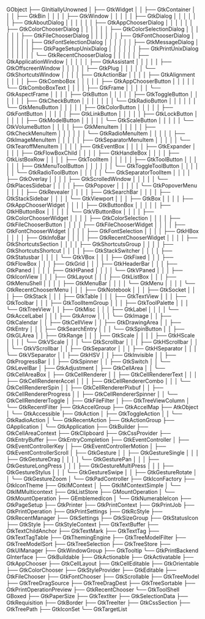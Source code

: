 GObject
├── GInitiallyUnowned
│   ├── GtkWidget
│   │   ├── GtkContainer
│   │   │   ├── GtkBin
│   │   │   │   ├── GtkWindow
│   │   │   │   │   ├── GtkDialog
│   │   │   │   │   │   ├── GtkAboutDialog
│   │   │   │   │   │   ├── GtkAppChooserDialog
│   │   │   │   │   │   ├── GtkColorChooserDialog
│   │   │   │   │   │   ├── GtkColorSelectionDialog
│   │   │   │   │   │   ├── GtkFileChooserDialog
│   │   │   │   │   │   ├── GtkFontChooserDialog
│   │   │   │   │   │   ├── GtkFontSelectionDialog
│   │   │   │   │   │   ├── GtkMessageDialog
│   │   │   │   │   │   ├── GtkPageSetupUnixDialog
│   │   │   │   │   │   ├── GtkPrintUnixDialog
│   │   │   │   │   │   ╰── GtkRecentChooserDialog
│   │   │   │   │   ├── GtkApplicationWindow
│   │   │   │   │   ├── GtkAssistant
│   │   │   │   │   ├── GtkOffscreenWindow
│   │   │   │   │   ├── GtkPlug
│   │   │   │   │   ╰── GtkShortcutsWindow
│   │   │   │   ├── GtkActionBar
│   │   │   │   ├── GtkAlignment
│   │   │   │   ├── GtkComboBox
│   │   │   │   │   ├── GtkAppChooserButton
│   │   │   │   │   ╰── GtkComboBoxText
│   │   │   │   ├── GtkFrame
│   │   │   │   │   ╰── GtkAspectFrame
│   │   │   │   ├── GtkButton
│   │   │   │   │   ├── GtkToggleButton
│   │   │   │   │   │   ├── GtkCheckButton
│   │   │   │   │   │   │   ╰── GtkRadioButton
│   │   │   │   │   │   ╰── GtkMenuButton
│   │   │   │   │   ├── GtkColorButton
│   │   │   │   │   ├── GtkFontButton
│   │   │   │   │   ├── GtkLinkButton
│   │   │   │   │   ├── GtkLockButton
│   │   │   │   │   ├── GtkModelButton
│   │   │   │   │   ╰── GtkScaleButton
│   │   │   │   │       ╰── GtkVolumeButton
│   │   │   │   ├── GtkMenuItem
│   │   │   │   │   ├── GtkCheckMenuItem
│   │   │   │   │   │   ╰── GtkRadioMenuItem
│   │   │   │   │   ├── GtkImageMenuItem
│   │   │   │   │   ├── GtkSeparatorMenuItem
│   │   │   │   │   ╰── GtkTearoffMenuItem
│   │   │   │   ├── GtkEventBox
│   │   │   │   ├── GtkExpander
│   │   │   │   ├── GtkFlowBoxChild
│   │   │   │   ├── GtkHandleBox
│   │   │   │   ├── GtkListBoxRow
│   │   │   │   ├── GtkToolItem
│   │   │   │   │   ├── GtkToolButton
│   │   │   │   │   │   ├── GtkMenuToolButton
│   │   │   │   │   │   ╰── GtkToggleToolButton
│   │   │   │   │   │       ╰── GtkRadioToolButton
│   │   │   │   │   ╰── GtkSeparatorToolItem
│   │   │   │   ├── GtkOverlay
│   │   │   │   ├── GtkScrolledWindow
│   │   │   │   │   ╰── GtkPlacesSidebar
│   │   │   │   ├── GtkPopover
│   │   │   │   │   ╰── GtkPopoverMenu
│   │   │   │   ├── GtkRevealer
│   │   │   │   ├── GtkSearchBar
│   │   │   │   ├── GtkStackSidebar
│   │   │   │   ╰── GtkViewport
│   │   │   ├── GtkBox
│   │   │   │   ├── GtkAppChooserWidget
│   │   │   │   ├── GtkButtonBox
│   │   │   │   │   ├── GtkHButtonBox
│   │   │   │   │   ╰── GtkVButtonBox
│   │   │   │   ├── GtkColorChooserWidget
│   │   │   │   ├── GtkColorSelection
│   │   │   │   ├── GtkFileChooserButton
│   │   │   │   ├── GtkFileChooserWidget
│   │   │   │   ├── GtkFontChooserWidget
│   │   │   │   ├── GtkFontSelection
│   │   │   │   ├── GtkHBox
│   │   │   │   ├── GtkInfoBar
│   │   │   │   ├── GtkRecentChooserWidget
│   │   │   │   ├── GtkShortcutsSection
│   │   │   │   ├── GtkShortcutsGroup
│   │   │   │   ├── GtkShortcutsShortcut
│   │   │   │   ├── GtkStackSwitcher
│   │   │   │   ├── GtkStatusbar
│   │   │   │   ╰── GtkVBox
│   │   │   ├── GtkFixed
│   │   │   ├── GtkFlowBox
│   │   │   ├── GtkGrid
│   │   │   ├── GtkHeaderBar
│   │   │   ├── GtkPaned
│   │   │   │   ├── GtkHPaned
│   │   │   │   ╰── GtkVPaned
│   │   │   ├── GtkIconView
│   │   │   ├── GtkLayout
│   │   │   ├── GtkListBox
│   │   │   ├── GtkMenuShell
│   │   │   │   ├── GtkMenuBar
│   │   │   │   ╰── GtkMenu
│   │   │   │       ╰── GtkRecentChooserMenu
│   │   │   ├── GtkNotebook
│   │   │   ├── GtkSocket
│   │   │   ├── GtkStack
│   │   │   ├── GtkTable
│   │   │   ├── GtkTextView
│   │   │   ├── GtkToolbar
│   │   │   ├── GtkToolItemGroup
│   │   │   ├── GtkToolPalette
│   │   │   ╰── GtkTreeView
│   │   ├── GtkMisc
│   │   │   ├── GtkLabel
│   │   │   │   ╰── GtkAccelLabel
│   │   │   ├── GtkArrow
│   │   │   ╰── GtkImage
│   │   ├── GtkCalendar
│   │   ├── GtkCellView
│   │   ├── GtkDrawingArea
│   │   ├── GtkEntry
│   │   │   ├── GtkSearchEntry
│   │   │   ╰── GtkSpinButton
│   │   ├── GtkGLArea
│   │   ├── GtkRange
│   │   │   ├── GtkScale
│   │   │   │   ├── GtkHScale
│   │   │   │   ╰── GtkVScale
│   │   │   ╰── GtkScrollbar
│   │   │       ├── GtkHScrollbar
│   │   │       ╰── GtkVScrollbar
│   │   ├── GtkSeparator
│   │   │   ├── GtkHSeparator
│   │   │   ╰── GtkVSeparator
│   │   ├── GtkHSV
│   │   ├── GtkInvisible
│   │   ├── GtkProgressBar
│   │   ├── GtkSpinner
│   │   ├── GtkSwitch
│   │   ╰── GtkLevelBar
│   ├── GtkAdjustment
│   ├── GtkCellArea
│   │   ╰── GtkCellAreaBox
│   ├── GtkCellRenderer
│   │   ├── GtkCellRendererText
│   │   │   ├── GtkCellRendererAccel
│   │   │   ├── GtkCellRendererCombo
│   │   │   ╰── GtkCellRendererSpin
│   │   ├── GtkCellRendererPixbuf
│   │   ├── GtkCellRendererProgress
│   │   ├── GtkCellRendererSpinner
│   │   ╰── GtkCellRendererToggle
│   ├── GtkFileFilter
│   ├── GtkTreeViewColumn
│   ╰── GtkRecentFilter
├── GtkAccelGroup
├── GtkAccelMap
├── AtkObject
│   ╰── GtkAccessible
├── GtkAction
│   ├── GtkToggleAction
│   │   ╰── GtkRadioAction
│   ╰── GtkRecentAction
├── GtkActionGroup
├── GApplication
│   ╰── GtkApplication
├── GtkBuilder
├── GtkCellAreaContext
├── GtkClipboard
├── GtkCssProvider
├── GtkEntryBuffer
├── GtkEntryCompletion
├── GtkEventController
│   ├── GtkEventControllerKey
│   ├── GtkEventControllerMotion
│   ├── GtkEventControllerScroll
│   ├── GtkGesture
│   │   ├── GtkGestureSingle
│   │   │   ├── GtkGestureDrag
│   │   │   │   ╰── GtkGesturePan
│   │   │   ├── GtkGestureLongPress
│   │   │   ├── GtkGestureMultiPress
│   │   │   ├── GtkGestureStylus
│   │   │   ╰── GtkGestureSwipe
│   │   ├── GtkGestureRotate
│   │   ╰── GtkGestureZoom
│   ╰── GtkPadController
├── GtkIconFactory
├── GtkIconTheme
├── GtkIMContext
│   ├── GtkIMContextSimple
│   ╰── GtkIMMulticontext
├── GtkListStore
├── GMountOperation
│   ╰── GtkMountOperation
├── GEmblemedIcon
│   ╰── GtkNumerableIcon
├── GtkPageSetup
├── GtkPrinter
├── GtkPrintContext
├── GtkPrintJob
├── GtkPrintOperation
├── GtkPrintSettings
├── GtkRcStyle
├── GtkRecentManager
├── GtkSettings
├── GtkSizeGroup
├── GtkStatusIcon
├── GtkStyle
├── GtkStyleContext
├── GtkTextBuffer
├── GtkTextChildAnchor
├── GtkTextMark
├── GtkTextTag
├── GtkTextTagTable
├── GtkThemingEngine
├── GtkTreeModelFilter
├── GtkTreeModelSort
├── GtkTreeSelection
├── GtkTreeStore
├── GtkUIManager
├── GtkWindowGroup
├── GtkTooltip
╰── GtkPrintBackend
GInterface
├── GtkBuildable
├── GtkActionable
├── GtkActivatable
├── GtkAppChooser
├── GtkCellLayout
├── GtkCellEditable
├── GtkOrientable
├── GtkColorChooser
├── GtkStyleProvider
├── GtkEditable
├── GtkFileChooser
├── GtkFontChooser
├── GtkScrollable
├── GtkTreeModel
├── GtkTreeDragSource
├── GtkTreeDragDest
├── GtkTreeSortable
├── GtkPrintOperationPreview
├── GtkRecentChooser
╰── GtkToolShell
GBoxed
├── GtkPaperSize
├── GtkTextIter
├── GtkSelectionData
├── GtkRequisition
├── GtkBorder
├── GtkTreeIter
├── GtkCssSection
├── GtkTreePath
├── GtkIconSet
╰── GtkTargetList
